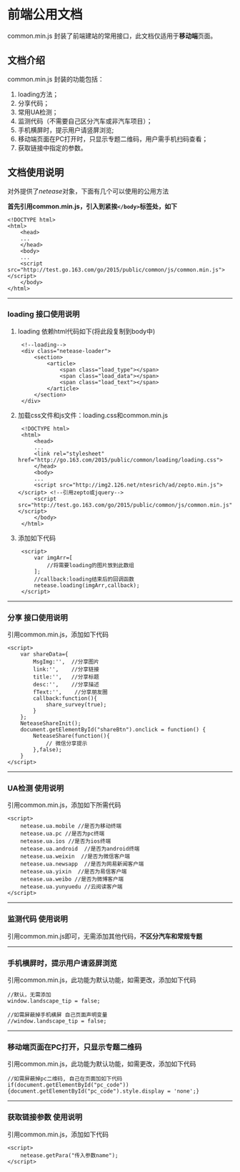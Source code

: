 # 前端公用文档 #
common.min.js 封装了前端建站的常用接口，此文档仅适用于**移动端**页面。

## 文档介绍 ##
common.min.js 封装的功能包括：

1. loading方法；
2. 分享代码；
3. 常用UA检测；
3. 监测代码（不需要自己区分汽车或非汽车项目）；
4. 手机横屏时，提示用户请竖屏浏览;
5. 移动端页面在PC打开时，只显示专题二维码，用户需手机扫码查看； 
7. 获取链接中指定的参数。

## 文档使用说明 ##
对外提供了*netease*对象，下面有几个可以使用的公用方法

**首先引用common.min.js，引入到紧挨`</body>`标签处，如下**

	<!DOCTYPE html>
    <html>
    	<head>
    	...
    	</head>
    	<body>
    	...
    	<script src="http://test.go.163.com/go/2015/public/common/js/common.min.js"></script>
    	</body>
    </html>

----------

### loading 接口使用说明 ###

1. loading 依赖html代码如下(将此段复制到body中)
	
		<!--loading-->
		<div class="netease-loader">
	    	<section>
	        	<article>
	            	<span class="load_type"></span>
	            	<span class="load_data"></span>
	            	<span class="load_text"></span>
	        	</article>
	    	</section>
		</div>
	
2. 加载css文件和js文件：loading.css和common.min.js

    	<!DOCTYPE html>
    	<html>
    		<head>
    		...
    		<link rel="stylesheet" href="http://go.163.com/2015/public/common/loading/loading.css">
    		</head>
    		<body>
    		...
    		<script src="http://img2.126.net/ntesrich/ad/zepto.min.js"></script> <!--引用zepto或jquery-->
			<script src="http://test.go.163.com/go/2015/public/common/js/common.min.js"></script>
    		</body>
    	</html>

3. 添加如下代码

    	<script>
			var imgArr=[
        		//将需要loading的图片放到此数组
    		];
			//callback:loading结束后的回调函数
    		netease.loading(imgArr,callback);
    	</script>


----------

### 分享 接口使用说明 ###
引用common.min.js，添加如下代码

	<script>
        var shareData={
            MsgImg:'',  //分享图片
            link:'',    //分享链接
            title:'',   //分享标题
            desc:'',    //分享描述
            fText:'',    //分享朋友圈
            callback:function(){
                share_survey(true);
            }
        };
        NeteaseShareInit();
      	document.getElementById("shareBtn").onclick = function() {
            NeteaseShare(function(){
            	// 微信分享提示
            },false);
        }
    </script>


----------


### UA检测 使用说明 ###
引用common.min.js，添加如下所需代码

	<script>
    	netease.ua.mobile //是否为移动终端
    	netease.ua.pc //是否为pc终端
    	netease.ua.ios //是否为ios终端
    	netease.ua.android  //是否为android终端
    	netease.ua.weixin  //是否为微信客户端
    	netease.ua.newsapp  //是否为网易新闻客户端
    	netease.ua.yixin  //是否为易信客户端
    	netease.ua.weibo //是否为微博客户端
    	netease.ua.yunyuedu //云阅读客户端
	</script>

----------

### 监测代码 使用说明 ###
引用common.min.js即可，无需添加其他代码，**不区分汽车和常规专题**

----------

### 手机横屏时，提示用户请竖屏浏览 ###
引用common.min.js，此功能为默认功能，如需更改，添加如下代码
	
	//默认，无需添加
    window.landscape_tip = false;

    //如需屏蔽掉手机横屏 自己页面声明变量
    //window.landscape_tip = false;

----------

### 移动端页面在PC打开，只显示专题二维码 ###
引用common.min.js，此功能为默认功能，如需更改，添加如下代码

    //如需屏蔽掉pc二维码, 自己在页面加如下代码
    if(document.getElementById("pc_code")){document.getElementById("pc_code").style.display = 'none';}

----------

### 获取链接参数 使用说明 ###
引用common.min.js，添加如下代码

    <script>
    	netease.getPara("传入参数name");
    </script>